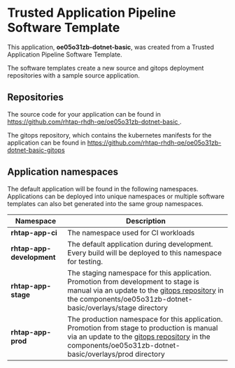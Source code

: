 # Trusted Application Pipeline Software Template

This application, **oe05o31zb-dotnet-basic**, was created from a Trusted Application Pipeline Software Template.

The software templates create a new source and gitops deployment repositories with a sample source application. 

## Repositories

The source code for your application can be found in [https://github.com/rhtap-rhdh-qe/oe05o31zb-dotnet-basic ](https://github.com/rhtap-rhdh-qe/oe05o31zb-dotnet-basic ).
 
The gitops repository, which contains the kubernetes manifests for the application can be found in 
[https://github.com/rhtap-rhdh-qe/oe05o31zb-dotnet-basic-gitops ](https://github.com/rhtap-rhdh-qe/oe05o31zb-dotnet-basic-gitops ) 

## Application namespaces 

The default application will be found in the following namespaces. Applications can be deployed into unique namespaces or multiple software templates can also bet generated into the same group namespaces.  

|  Namespace   |  Description   |  
| -------- | -------- |
| **rhtap-app-ci** | The namespace used for CI workloads |
| **rhtap-app-development** | The default application during development. Every build will be deployed to this namespace for testing. |
| **rhtap-app-stage** | The staging namespace for this application. Promotion from development to stage is manual via an update to the [gitops repository](https://github.com/rhtap-rhdh-qe/oe05o31zb-dotnet-basic-gitops ) in the components/oe05o31zb-dotnet-basic/overlays/stage directory |
| **rhtap-app-prod** | The production namespace for this application. Promotion from stage to production is manual via an update to the [gitops repository](https://github.com/rhtap-rhdh-qe/oe05o31zb-dotnet-basic-gitops ) in the components/oe05o31zb-dotnet-basic/overlays/prod directory |